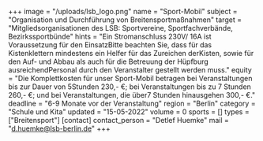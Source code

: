 +++
image = "/uploads/lsb_logo.png"
name = "Sport-Mobil"
subject = "Organisation und Durchführung von Breitensportmaßnahmen"
target = "Mitgliedsorganisationen des LSB: Sportvereine, Sportfachverbände, Bezirkssportbünde"
hints = "Ein Stromanschluss 230V/ 16A ist Voraussetzung für den EinsatzBitte beachten Sie, dass für das Kistenklettern mindestens ein Helfer für das Zureichen derKisten, sowie für den Auf- und Abbau als auch für die Betreuung der Hüpfburg ausreichendPersonal durch den Veranstalter gestellt werden muss."
equity = "Die Komplettkosten für unser Sport-Mobil betragen bei Veranstaltungen bis zur Dauer von 5Stunden 230,- €; bei Veranstaltungen bis zu 7 Stunden 260,- €; und bei Veranstaltungen, die über7 Stunden hinausgehen 300,- €."
deadline = "6-9 Monate vor der Veranstaltung"
region = "Berlin"
category = "Schule und Kita"
updated = "15-05-2022"
volume = 0
sports = []
types = ["Breitensport"]
[contact]
contact_person = "Detlef Huemke"
mail = "d.huemke@lsb-berlin.de"
+++